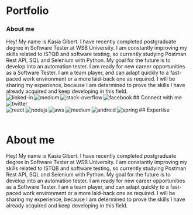 # Portfolio

### About me
Hey! My name is Kasia Gibert. I have recently completed postgraduate degree in Software Tester at WSB University. I am constantly improving my skills related to ISTQB and software testing, so currently studying Postman Rest API, SQL and Selenium with Python. My goal for the future is to develop into an automation tester. I am ready for new career opportunities as a Software Tester. I am a team player, and can adapt quickly to a fast-paced work environment or a more laid-back one as required. I will be sharing my experience, because I am determined to prove the skills I have already acquired and keep developing in this field. 
<br>## Connect with me[<img align="left" alt="linked-in" src="https://img.shields.io/badge/linkedin-%230077B5.svg?&style=for-the-badge&logo=linkedin&logoColor=white" />](https://www.linkedin.com/in/mohammad-faisal-2665b5134)[<img align="left" alt="medium" src="https://img.shields.io/badge/medium-%2312100E.svg?&style=for-the-badge&logo=medium&logoColor=white" />](https://56faisal.medium.com/)[<img align="left" alt="stack-overflow" src="https://img.shields.io/badge/stack%20overflow-FE7A16?logo=stack-overflow&logoColor=white&style=for-the-badge" />](https://stackoverflow.com/users/5379437/mohammad-faisal)[<img align="left" alt="facebook" src="https://img.shields.io/badge/facebook-%231877F2.svg?&style=for-the-badge&logo=facebook&logoColor=white" />](https://www.facebook.com/56faisal/)[<img align="left" alt="twitter" src="https://img.shields.io/badge/twitter-%231DA1F2.svg?&style=for-the-badge&logo=twitter&logoColor=white" />](https://twitter.com/Mohamma88766694)<br>
<br>## Expertise
<img align="left" alt="react" src="https://img.shields.io/badge/react%20-%2320232a.svg?&style=for-the-badge&logo=react&logoColor=%2361DAFB" /><img align="left" alt="nodejs" src="https://img.shields.io/badge/node.js%20-%2343853D.svg?&style=for-the-badge&logo=node.js&logoColor=white" /><img align="left" alt="aws" src="https://img.shields.io/badge/Amazon%20AWS-%23232F3E?logo=amazon-aws&logoColor=white&style=for-the-badge" /><img align="left" alt="medium" src="https://img.shields.io/badge/postgres-%23316192.svg?&style=for-the-badge&logo=postgresql&logoColor=white" /><img align="left" alt="android" src="https://img.shields.io/badge/Android-3DDC84?logo=android&logoColor=white&style=for-the-badge" /><img align="left" alt="spring" src="https://img.shields.io/badge/spring%20-%236DB33F.svg?&style=for-the-badge&logo=spring&logoColor=white" /><br>
<br>



# About me
Hey! My name is Kasia Gibert. I have recently completed postgraduate degree in Software Tester at WSB University. I am constantly improving my skills related to ISTQB and software testing, so currently studying Postman Rest API, SQL and Selenium with Python. My goal for the future is to develop into an automation tester. I am ready for new career opportunities as a Software Tester. I am a team player, and can adapt quickly to a fast-paced work environment or a more laid-back one as required. I will be sharing my experience, because I am determined to prove the skills I have already acquired and keep developing in this field. 



